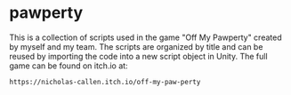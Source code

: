 # pawperty
 
This is a collection of scripts used in the game "Off My Pawperty" created by myself and my team.
The scripts are organized by title and can be reused by importing the code into a new script object in Unity.
The full game can be found on itch.io at:
```
https://nicholas-callen.itch.io/off-my-paw-perty
```